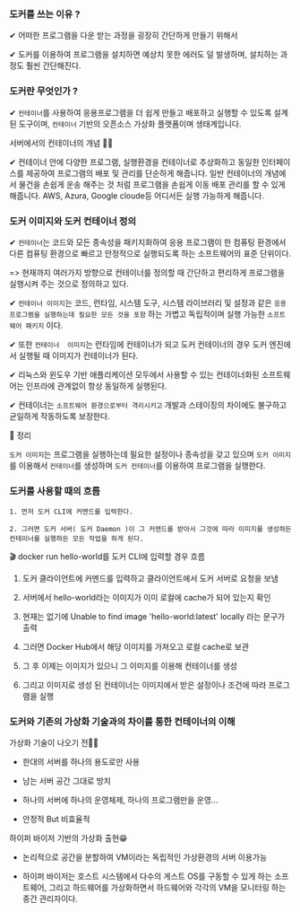 ### 도커를 쓰는 이유 ?

✔ 어떠한 프로그램을 다운 받는 과정을 굉장히 간단하게 만들기 위해서

✔ 도커를 이용하여 프로그램을 설치하면 예상치 못한 에러도 덜 발생하며, 설치하는 과정도 훨씬 간단해진다.

### 도커란 무엇인가 ?

✔  `컨테이너`를 사용하여 응용프로그램을 더 쉽게 만들고  배포하고 실행할 수 있도록
설계된 도구이며, `컨테이너` 기반의 오픈소스 가상화 플랫폼이며 생태계입니다.

서버에서의 컨테이너의 개념 🤷‍♀️

✔ 컨테이너 안에 다양한 프로그램,
실행환경을 컨테이너로 추상화하고 동일한
인터페이스를 제공하여 프로그램의 배포 및
관리를 단순하게 해줍니다.
일반 컨테이너의 개념에서 물건을 손쉽게 운송
해주는 것 처럼 프로그램을 손쉽게 이동 배포
관리를 할 수 있게 해줍니다.
AWS, Azura, Google cloude등 어디서든
실행 가능하게 해줍니다.

### 도커 이미지와 도커 컨테이너 정의

✔ `컨테이너`는 코드와 모든 종속성을 패키지화하여 응용 프로그램이 한 컴퓨팅 환경에서 다른 컴퓨팅 환경으로 빠르고 안정적으로 실행되도록 하는 소프트웨어의 표준 단위이다.

=> 현재까지 여러가지 방향으로 컨테이너를 정의할 때 간단하고 편리하게 프로그램을 실행시켜 주는 것으로 정의하고 있다.

✔ `컨테이너 이미지`는 코드, 런타임, 시스템 도구, 시스템 라이브러리 및 설정과 같은 `응용 프로그램을 실행하는데 필요한 모든 것을 포함` 하는 가볍고 독립적이며 실행 가능한 `소프트웨어 패키지` 이다.

✔ 또한 `컨테이너  이미지`는 런타임에 컨테이너가 되고 도커 컨테이너의 경우 도커 엔진에서 실행될 때 이미지가 컨테이너가 된다.

✔ 리눅스와 윈도우 기반 애플리케이션 모두에서 사용할 수 있는 컨테이너화된 소프트웨어는 인프라에 관계없이 항상 동일하게 실행된다.

✔ 컨테이너는 `소프트웨어 환경으로부터 격리시키고` 개발과 스테이징의 차이에도 불구하고 균일하게 작동하도록 보장한다.

📌 정리

`도커 이미지`는 프로그램을 실행하는데 필요한 설정이나 종속성을 갖고 있으며
`도커 이미지`를 이용해서 `컨테이너`를 생성하며
`도커 컨테이너`를 이용하여 프로그램을 실행한다.


### 도커를 사용할 때의 흐름

    1. 먼저 도커 CLI에 커멘드를 입력한다.
    
    2. 그러면 도커 서버( 도커 Daemon )이 그 커멘드를 받아서 그것에 따라 이미지를 생성하든 컨테이너를 실행하든 모든 작업을 하게 된다.


 🎬  docker run hello-world를 도커 CLI에 입력할 경우 흐름

  1. 도커 클라이언트에 커멘드를 입력하고 클라이언트에서 도커 서버로 요청을 보냄
  
  2. 서버에서 hello-world라는 이미지가 이미 로컬에 cache가 되어 있는지 확인
  
  3. 현재는 없기에 Unable to find image 'hello-world:latest' locally 라는 문구가 출력
  
  4. 그러면 Docker Hub에서 해당 이미지를 가져오고 로컬 cache로 보관
  
  5. 그 후 이제는 이미지가 있으니 그 이미지를 이용해 컨테이너를 생성
  
  6. 그리고 이미지로 생성 된 컨테이너는 이미지에서 받은 설정이나 조건에 따라 프로그램을 실행   

### 도커와 기존의 가상화 기술과의 차이를 통한 컨테이너의 이해

가상화 기술이 나오기 전🤦‍♂️

-   한대의 서버를 하나의 용도로만 사용
  
-   남는 서버 공간 그대로 방치

-   하나의 서버에 하나의 운영체제, 하나의 프로그램만을 운영...

-   안정적 But 비효율적

하이퍼 바이저 기반의 가상화 출현😁

-   논리적으로 공간을 분할하여 VM이라는 독립적인 가상환경의 서버 이용가능

-    하이퍼 바이저는 호스트 시스템에서 다수의 게스트 OS를 구동할 수 있게 하는 소프트웨어, 그리고 하드웨어를 가상화하면서 하드웨어와 각각의 VM을 모니터링 하는 중간 관리자이다. 









